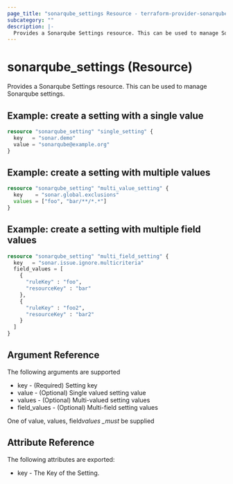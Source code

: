```yaml
---
page_title: "sonarqube_settings Resource - terraform-provider-sonarqube"
subcategory: ""
description: |-
  Provides a Sonarqube Settings resource. This can be used to manage Sonarqube settings.
---
```


# sonarqube_settings (Resource)

Provides a Sonarqube Settings resource. This can be used to manage Sonarqube settings.

## Example: create a setting with a single value

```terraform
resource "sonarqube_setting" "single_setting" {
  key   = "sonar.demo"
  value = "sonarqube@example.org"
}

```

## Example: create a setting with multiple values

```terraform
resource "sonarqube_setting" "multi_value_setting" {
  key    = "sonar.global.exclusions"
  values = ["foo", "bar/**/*.*"]
}
```

## Example: create a setting with multiple field values

```terraform
resource "sonarqube_setting" "multi_field_setting" {
  key   = "sonar.issue.ignore.multicriteria"
  field_values = [
    {
      "ruleKey" : "foo",
      "resourceKey" : "bar"
    },
    {
      "ruleKey" : "foo2",
      "resourceKey" : "bar2"
    }
  ]
}
```

## Argument Reference

The following arguments are supported

- key - (Required) Setting key
- value - (Optional) Single valued setting value
- values - (Optional) Multi-valued setting values
- field_values - (Optional) Multi-field setting values

One of value, values, field*values \_must* be supplied

## Attribute Reference

The following attributes are exported:

- key - The Key of the Setting.
